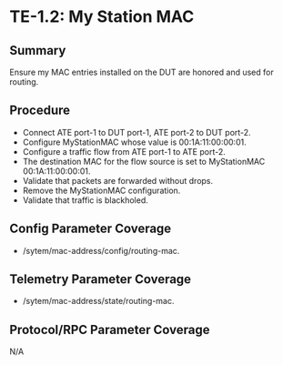 # TE-1.2: My Station MAC

## Summary

Ensure my MAC entries installed on the DUT are honored and used for routing.

## Procedure

*   Connect ATE port-1 to DUT port-1, ATE port-2 to DUT port-2.
*   Configure MyStationMAC whose value is 00:1A:11:00:00:01.
*   Configure a traffic flow from ATE port-1 to ATE port-2.
*   The destination MAC for the flow source is set to MyStationMAC 00:1A:11:00:00:01.
*   Validate that packets are forwarded without drops.
*   Remove the MyStationMAC configuration. 
*   Validate that traffic is blackholed.

## Config Parameter Coverage

*   /sytem/mac-address/config/routing-mac.

## Telemetry Parameter Coverage

*   /sytem/mac-address/state/routing-mac.

## Protocol/RPC Parameter Coverage

N/A